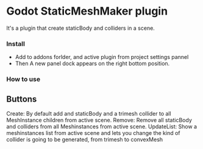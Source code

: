 # Godot StaticMeshMaker plugin

It's a plugin that create staticBody and colliders in a scene.

### Install
- Add to addons forlder, and active plugin from project settings pannel
- Then A new panel dock appears on the right bottom position.

### How to use

Buttons
-------
Create:
	By default add and staticBody and a trimesh collider to all MeshInstance children from active scene.
Remove:
	Remove all staticBody and colliders from all Meshinstances from active scene.
UpdateList:
	Show a meshinstances list from active scene and lets you change the kind of collider is going to be generated, from trimesh to convexMesh
